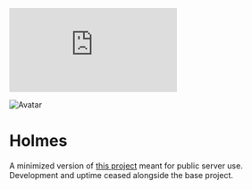![PyPI](https://img.shields.io/pypi/v/discord.py)

![Avatar](https://i.ibb.co/hRtvczQ/avatar.webp)

# Holmes
A minimized version of [this project](https://github.com/hdadhich01/Albert) meant for public server use.  
Development and uptime ceased alongside the base project.